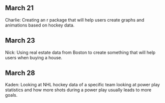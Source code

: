 ## March 21

Charlie: Creating an r package that will help users create graphs and animations based on hockey data. 

## March 23

Nick: Using real estate data from Boston to create something that will help users when buying a house. 

## March 28

Kaden: Looking at NHL hockey data of a specific team looking at power play statistics and how more shots during a power play usually leads to more goals.  